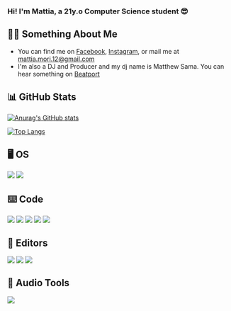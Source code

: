 ### Hi! I'm Mattia, a 21y.o Computer Science student :sunglasses:
🙋‍♂️ Something About Me
---

<!-- Actual text -->

- You can find me on [Facebook][1], [Instagram][2], or mail me at [mattia.mori.12@gmail.com](mailto:mattia.mori.12@gmai.com)
- I'm also a DJ and Producer and my dj name is Matthew Sama. You can hear something on [Beatport][3]

<!-- Links to my social media accounts -->

[1]: https://www.facebook.com/matthewsamadj/
[2]: https://www.instagram.com/matthewsama_/
[3]: https://www.beatport.com/artist/matthew-sama/803726

:bar_chart: GitHub Stats
---
[![Anurag's GitHub stats](https://github-readme-stats-git-masterrstaa-rickstaa.vercel.app/api?username=mattiamori&theme=dark&count_private=true)](https://github.com/anuraghazra/github-readme-stats)

[![Top Langs](https://github-readme-stats-git-masterrstaa-rickstaa.vercel.app/api/top-langs/?username=mattiamori&theme=dark&langs_count=5&count_private=true)](https://github.com/anuraghazra/github-readme-stats)

<!--
🧰 Currently Learning
---

![](https://img.shields.io/badge/-Python-informational?style=for-the-badge&logo=python&logoColor=white&color=3776ab)
-->

:desktop_computer: OS
---

![](https://img.shields.io/badge/-Windows_10-informational?style=for-the-badge&logo=windows&logoColor=white&color=00599C)
![](https://img.shields.io/badge/-MacOS-informational?style=for-the-badge&logo=apple&logoColor=white&color=000000)

⌨️ Code
---

![](https://img.shields.io/badge/-Java-informational?style=for-the-badge&logo=java&logoColor=white&color=FF4D00)
![](https://img.shields.io/badge/-Python-informational?style=for-the-badge&logo=python&logoColor=white&color=3776ab)
![](https://img.shields.io/badge/-LUA-informational?style=for-the-badge&logo=lua&logoColor=white&color=0000FF)
![](https://img.shields.io/badge/-HTML5-informational?style=for-the-badge&logo=html5&logoColor=white&color=E34F26)
![](https://img.shields.io/badge/-CSS3-informational?style=for-the-badge&logo=css3&logoColor=white&color=1572b6)

📝 Editors
---

![](https://img.shields.io/badge/-Visual_Studio_Code-informational?style=for-the-badge&logo=visual-studio-code&logoColor=white&color=007ACC)
![](https://img.shields.io/badge/-IntelliJ_IDEA-informational?style=for-the-badge&logo=intellij-idea&logoColor=white&color=000000)
![](https://img.shields.io/badge/-PyCharm-informational?style=for-the-badge&logo=pycharm&logoColor=white&color=000000)

🎼 Audio Tools
---

![](https://img.shields.io/badge/-Ableton_Live-informational?style=for-the-badge&logo=ableton-live&logoColor=white&color=000000)
